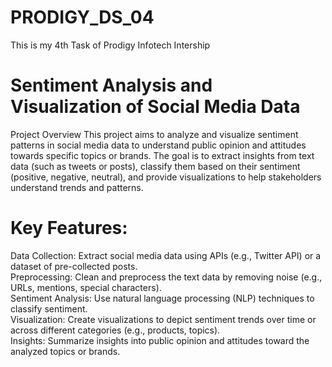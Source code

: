 # PRODIGY_DS_04
This is my 4th Task of Prodigy Infotech Intership

# Sentiment Analysis and Visualization of Social Media Data
Project Overview
This project aims to analyze and visualize sentiment patterns in social media data to understand public opinion and attitudes towards specific topics or brands. The goal is to extract insights from text data (such as tweets or posts), classify them based on their sentiment (positive, negative, neutral), and provide visualizations to help stakeholders understand trends and patterns.

# Key Features:
Data Collection: 
Extract social media data using APIs (e.g., Twitter API) or a dataset of pre-collected posts.<br>
Preprocessing:
Clean and preprocess the text data by removing noise (e.g., URLs, mentions, special characters).<br>
Sentiment Analysis: 
Use natural language processing (NLP) techniques to classify sentiment.<br>
Visualization:
Create visualizations to depict sentiment trends over time or across different categories (e.g., products, topics).<br>
Insights: 
Summarize insights into public opinion and attitudes toward the analyzed topics or brands.
